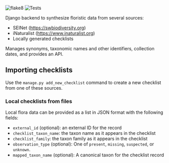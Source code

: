 ![flake8](https://github.com/ethankward/flora_synthesis/actions/workflows/main.yml/badge.svg)
![Tests](https://github.com/ethankward/flora_synthesis/actions/workflows/test_django.yml/badge.svg)

Django backend to synthesize floristic data from several sources:
* SEINet (https://swbiodiversity.org)
* iNaturalist (https://www.inaturalist.org)
* Locally generated checklists

Manages synonyms, taxonomic names and other identifiers, collection dates, and provides an API.

## Importing checklists
Use the `manage.py add_new_checklist` command to create a new checklist from one of these sources.

### Local checklists from files ###
Local flora data can be provided as a list in JSON format with the following fields:
* `external_id` (optional): an external ID for the record
* `checklist_taxon_name`: the taxon name as it appears in the checklist
* `checklist_family`: the taxon family as it appears in the checklist
* `observation_type` (optional): One of `present`, `missing`, `suspected`, or `unknown`.
* `mapped_taxon_name` (optional): A canonical taxon for the checklist record
